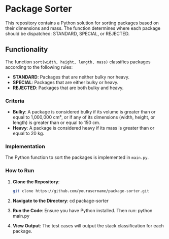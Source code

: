 # Package Sorter

This repository contains a Python solution for sorting packages based on their dimensions and mass. The function determines where each package should be dispatched: STANDARD, SPECIAL, or REJECTED.

## Functionality

The function `sort(width, height, length, mass)` classifies packages according to the following rules:

- **STANDARD**: Packages that are neither bulky nor heavy.
- **SPECIAL**: Packages that are either bulky or heavy.
- **REJECTED**: Packages that are both bulky and heavy.

### Criteria

- **Bulky**: A package is considered bulky if its volume is greater than or equal to 1,000,000 cm³, or if any of its dimensions (width, height, or length) is greater than or equal to 150 cm.
- **Heavy**: A package is considered heavy if its mass is greater than or equal to 20 kg.

### Implementation

The Python function to sort the packages is implemented in `main.py`.

### How to Run

1. **Clone the Repository**:
   ```bash
   git clone https://github.com/yourusername/package-sorter.git

2. **Navigate to the Directory**:
   cd package-sorter
   
4. **Run the Code**:
   Ensure you have Python installed. Then run:
   python main.py
   
6. **View Output**:
   The test cases will output the stack classification for each package.

